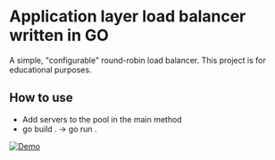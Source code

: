 # Application layer load balancer written in GO

A simple, "configurable" round-robin load balancer. This project is for educational purposes.

## How to use
- Add servers to the pool in the main method
- go build . -> go run .

[![Demo]()](https://www.youtube.com/watch?v=TbLv3RxycyQ)
